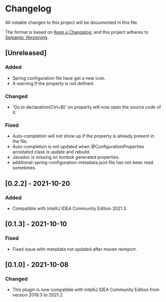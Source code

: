 # Changelog

All notable changes to this project will be documented in this file.

The format is based on [Keep a Changelog](https://keepachangelog.com), and this project adheres
to [Semantic Versioning](https://semver.org).

## [Unreleased]
### Added
- Spring configuration file have got a new icon.
- A warning if the property is not defined.
### Changed
- 'Go to declaration(Ctrl+B)' on property will now open the source code of it.
### Fixed
- Auto-completion will not show up if the property is already present in the file.
- Auto-completion is not updated when @ConfigurationProperties annotated class is update and rebuild.
- Javadoc is missing on lombok generated properties.
- additional-spring-configuration-metadata.json file has not been read sometimes.

## [0.2.2] - 2021-10-20
### Added
- Compatible with IntelliJ IDEA Community Edition 2021.3.

## [0.1.3] - 2021-10-10
### Fixed
- Fixed issue with metadata not updated after maven reimport.

## [0.1.0] - 2021-10-08
### Changed
- This plugin is now compatible with IntelliJ IDEA Community Edition from version 2019.3 to 2021.2.